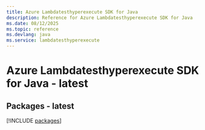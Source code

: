 ```yaml
---
title: Azure Lambdatesthyperexecute SDK for Java
description: Reference for Azure Lambdatesthyperexecute SDK for Java
ms.date: 08/12/2025
ms.topic: reference
ms.devlang: java
ms.service: lambdatesthyperexecute
---
```

# Azure Lambdatesthyperexecute SDK for Java - latest
## Packages - latest
[!INCLUDE [packages](lambdatesthyperexecute-index.md)]